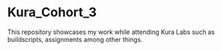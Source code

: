 # Kura_Cohort_3
This repository showcases my work while attending Kura Labs such as buildscripts, assignments among other things. 
